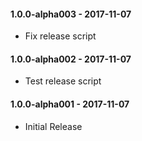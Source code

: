 #### 1.0.0-alpha003 - 2017-11-07
 * Fix release script

#### 1.0.0-alpha002 - 2017-11-07
 * Test release script

#### 1.0.0-alpha001 - 2017-11-07
 * Initial Release
